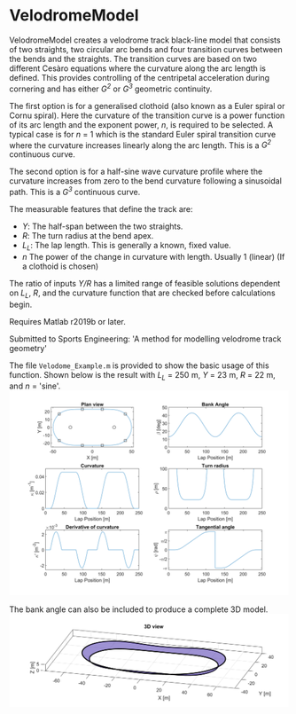 # VelodromeModel

VelodromeModel creates a velodrome track black-line model that consists of two straights, two circular arc bends and four transition curves between the bends and the straights. The transition curves are based on two different Ces&agrave;ro equations where the curvature along the arc length is defined. This provides controlling of the centripetal acceleration during cornering and has either _G<sup>2</sup>_ or _G<sup>3</sup>_ geometric continuity. 

The first option is for a generalised clothoid (also known as a Euler spiral or Cornu spiral). Here the curvature of the transition curve is a power function of its arc length and the exponent power, _n_, is required to be selected. A typical case is for _n_&nbsp;=&nbsp;1 which is the standard Euler spiral transition curve where the curvature increases linearly along the arc length. This is a _G<sup>2</sup>_ continuous curve. 

The second option is for a half-sine wave curvature profile where the curvature increases from zero to the bend curvature following a sinusoidal path. This is a _G<sup>3</sup>_ continuous curve. 

The measurable features that define the track are:
   * _Y_: The half-span between the two straights.
   * _R_: The turn radius at the bend apex.
   * _L<sub>L</sub>_: The lap length. This is generally a known, fixed value. 
   * _n_ The power of the change in curvature with length. Usually 1 (linear) (If a clothoid is chosen)

The ratio of inputs _Y/R_ has a limited range of feasible solutions dependent on _L<sub>L</sub>_, _R_, and the curvature function that are checked before calculations begin. 

Requires Matlab r2019b or later. 

Submitted to Sports Engineering: 'A method for modelling velodrome track geometry' 

The file `Velodome_Example.m` is provided to show the basic usage of this function. Shown below is the result with _L<sub>L</sub>_&nbsp;=&nbsp;250&nbsp;m, _Y_&nbsp;=&nbsp;23&nbsp;m, _R_&nbsp;=&nbsp;22&nbsp;m, and _n_&nbsp;=&nbsp;'sine'. 
![Typical Results](Images/TypicalResults.png)

The bank angle can also be included to produce a complete 3D model. 
![Track definition](Images/Velodrome_3DView.png)
